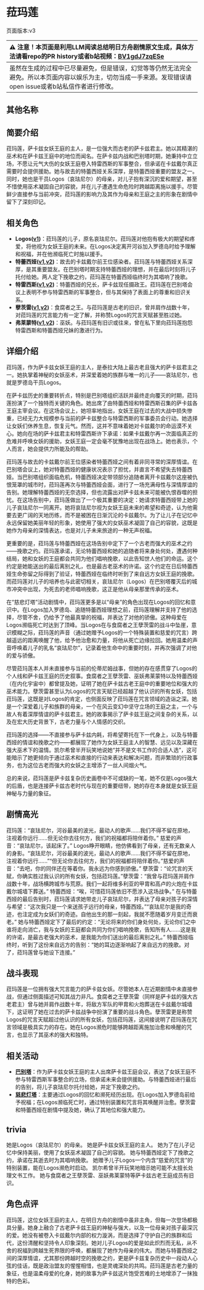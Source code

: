 # 菈玛莲
页面版本:v3
 

| :warning: 注意！本页面是利用LLM阅读总结明日方舟剧情原文生成，具体方法请看repo的PR history或者b站视频：[BV1gdJ7zqESe](https://www.bilibili.com/video/BV1gdJ7zqESe/)         |
|:----------------------------|
| 虽然在生成的过程中已尽量避免，但是错误，幻觉等等仍然无法完全避免。所以本页面内容以娱乐为主，切勿当成一手来源。发现错误请open issue或者b站私信作者进行修改。|



## 其他名称

## 简要介绍
菈玛莲，萨卡兹女妖王庭的主人，是一位强大而古老的萨卡兹君主。她以其精湛的巫术和在萨卡兹王庭中的地位而闻名。在萨卡兹内战和巴别塔时期，她秉持中立立场，不愿让元气大伤的女妖王庭卷入特雷西斯的军事整合，但承诺在卡兹戴尔真正需要时会提供援助。她与故去的特蕾西娅关系深厚，是特蕾西娅重要的盟友之一。同时，她也是干员Logos（哀珐尼尔）的母亲，对儿子抱有深沉的爱和期望，甚至不惜使用巫术凝固自己的容貌，并在儿子遭遇生命危险时跨越距离施以援手。尽管鲜少直接参与当前冲突，菈玛莲的影响力及其作为母亲和王庭之主的形象在剧情中留下了深刻印记。
## 相关角色
-   **Logos([v1](../chars/extended_char_Logos.md))**：菈玛莲的儿子，原名哀珐尼尔。菈玛莲对他抱有极大的期望和疼爱，将他视为女妖王庭的未来。在Logos决定离开河谷加入罗德岛时给予理解和祝福，并在他濒临死亡时施以援手。
-   **特蕾西娅([v1](../chars/extended_char_te_lei_xi_ya.md),[v2](extended_char_te_lei_xi_ya.md))**：故去的卡兹戴尔前王位感染者。菈玛莲与特蕾西娅关系深厚，是其重要盟友。在巴别塔时期支持特蕾西娅的理想，并在最后时刻将儿子托付给她。两人定下挽歌之约，菈玛莲在特蕾西娅临终时为其唱响了挽歌。
-   **特雷西斯([v1](../chars/extended_char_te_lei_xi_si.md),[v2](extended_char_te_lei_xi_si.md))**：特蕾西娅的兄长，萨卡兹现任摄政王。菈玛莲在巴别塔会议上表明不参与特雷西斯的军事整合，但与其保持了表面上的尊重和旧识关系。
-   **孽茨雷([v1](../chars/extended_char_nie_ci_lei.md),[v2](extended_char_nie_ci_lei.md))**：食腐者之王。与菈玛莲是古老的旧识，曾并肩作战数十年，对菈玛莲的咒言能力有一定了解，并称赞Logos的咒言天赋甚至胜过她。
-   **弗莱蒙特([v1](../chars/extended_char_fu_lai_meng_te.md),[v2](extended_char_fu_lai_meng_te.md))**：巫妖。与菈玛莲有旧识或往来，曾在私下里向菈玛莲抱怨特雷西斯和特蕾西娅兄妹的激进行为。
## 详细介绍
菈玛莲，作为萨卡兹女妖王庭的主人，是泰拉大陆上最古老且强大的萨卡兹君主之一。她执掌着神秘的女妖巫术，并深爱着她的族群与唯一的儿子——哀珐尼尔，也就是罗德岛干员Logos。

在萨卡兹历史的重要转折点，特别是巴别塔组织活跃并最终走向覆灭的时期，菈玛莲扮演了一个独特而关键的角色。她出席了由特蕾西娅和特雷西斯召集的萨卡兹各王庭主宰会议。在这场会议上，她坦率地指出，女妖王庭在过去的大战中损失惨重，已经无力大规模参与当前的萨卡兹整合与特雷西斯的军事委员会行动。她选择让女妖们休养生息，恢复元气。然而，这并不意味着她对卡兹戴尔的命运漠不关心。她向在场的萨卡兹君主和特雷西斯许下承诺：如果卡兹戴尔再一次面临真正的危难并呼唤女妖的援助，女妖王庭一定会毫不犹豫地出现在战场上。她也表示，个人而言，她会提供力所能及的帮助。

菈玛莲与故去的卡兹戴尔前王位感染者特蕾西娅之间有着非同寻常的深厚情谊。在巴别塔会议上，她对特蕾西娅的健康状况表示了担忧，并直言不希望失去特蕾西娅。当巴别塔组织面临危机，特蕾西娅决定带领部分追随者离开卡兹戴尔这座被仇恨笼罩的城市时，菈玛莲再次与特蕾西娅会面，进行了一场充满母性与深情厚谊的告别。她理解特蕾西娅的无奈选择，但也流露出对萨卡兹未来可能被仇恨吞噬的担忧。在这场告别中，菈玛莲做出了一个极其重要的决定：她请求特蕾西娅带上她的儿子哀珐尼尔一同离开。她将哀珐尼尔视为女妖王庭未来的希望和奇迹，认为他需要去更广阔的天地历练，而不是被困在日渐沉沦的卡兹戴尔。为了让儿子在记忆中永远保留她美丽年轻的形象，她使用了强大的女妖巫术凝固了自己的容貌，这既是她作为母亲的深情表达，也是对儿子未来旅途的一种无声祝福。

更重要的是，菈玛莲与特蕾西娅在这场告别中定下了一个古老而强大的巫术之约——挽歌之约。菈玛莲承诺，无论特蕾西娅和她的追随者将来身处何处，遭遇何种结局，她和女妖的王庭都会共同为他们唱响挽歌，以此告知世人他们的命运。这个约定是她能送出的最后离别之礼，也是最古老巫术的许诺。这个约定在日后特蕾西娅生命弥留之际得到了验证，特蕾西娅在临终时听到了来自远方女妖王庭的挽歌。而菈玛莲对儿子的培养也与此密切相关，哀珐尼尔（Logos）在巴别塔覆灭后的城市冲突中出现，为死去的老师唱响挽歌，这正是他从母亲那里传承的巫术。

在“慈悲灯塔”活动剧情中，菈玛莲更多是以“母亲”的角色出现在Logos的回忆和意识中。在Logos加入罗德岛、追随特蕾西娅理想之前，菈玛莲理解并支持了他的选择，尽管不舍，仍给予了他最真挚的祝福，并表达了对他的骄傲。这种母爱在Logos濒临死亡时达到了顶峰。当Logos在与食腐者之王孽茨雷的战斗中坠崖，意识模糊之际，菈玛莲的声音（通过她赠予Logos的一个特殊装置和慈爱的咒言）跨越遥远的距离唤醒了他，给予他治愈和力量，将他从死亡边缘拉回。她用温柔的声音呼唤着儿子的乳名“哀珐尼尔”，记录着他生命中的重要时刻，并再次强调了对他的爱与骄傲。

尽管菈玛莲本人并未直接参与当前的伦蒂尼姆战事，但她的存在感贯穿了Logos的个人线和萨卡兹王庭的历史叙事。食腐者之王孽茨雷、巫妖弗莱蒙特以及特蕾西娅（在内化宇宙中）都曾提及她，证明了她在萨卡兹古老王庭中的重要地位和强大的巫术能力。孽茨雷甚至认为Logos的咒言天赋已经超越了他认识的所有女妖，包括菈玛莲，这既是对Logos的肯定，也侧面反映了菈玛莲在咒言领域的造诣之深。她是一个深爱着儿子和族群的母亲，一个在风云变幻中坚守立场的王庭之主，一个与故人有着深厚情谊的萨卡兹君主。她的故事揭示了萨卡兹王庭之间复杂的关系，以及在宏大历史背景下，古老力量与个人情感的交织。

菈玛莲的选择——不直接参与萨卡兹内耗，将希望寄托在下一代身上，以及与特蕾西娅的情谊和挽歌之约——都展现了她作为女妖王庭主人的智慧、远见以及深藏在强大巫术下的温情。凯尔希曾半开玩笑地说她“并不是文书工作的合适人选”，这可能暗示了她更倾向于通过巫术和直接的行动来表达和解决问题，而非繁琐的行政事务，也为这位古老而强大的女妖之主增添了一丝人间烟火气。

总的来说，菈玛莲是萨卡兹复杂历史画卷中不可或缺的一笔，她不仅是Logos强大的后盾，也是连接萨卡兹古老时代与现在的重要纽带，她的存在本身就是女妖王庭神秘与力量的象征。
## 剧情高光
菈玛莲：“哀珐尼尔，河谷最美的波光，最动人的歌声......我们不得不留在原地，注视着你远行......但无论你去往何方，我们的祝福都将陪伴着你。”
慈爱的声音：“哀珐尼尔，该起床了。” Logos睁开眼睛，他仿佛看到了母亲，还有无数亲人的身影。“哀珐尼尔，河谷最美的波光，最动人的歌声......我们不得不留在原地，注视着你远行......”“但无论你去往何方，我们的祝福都将陪伴着你。”慈爱的声音：“去吧，你的同伴还在等着你。我永远为你感到骄傲。”
孽茨雷：“论咒言的天赋，你确实胜过我认识的所有女妖，包括菈玛莲。”孽茨雷：“我曾与菈玛莲并肩作战数十年，战场横跨城市与荒原。我们一起将维多利亚的甲胄和高卢的火炮在卡兹戴尔城墙下葬送。”
特蕾西娅：“唉，可惜菈玛莲依旧不愿涉入这场战争。”
在与特蕾西娅的最后告别时，菈玛莲请求她带走儿子哀珐尼尔，并表达了母亲对孩子的深情与希望：“这次我只是一个来送孩子远行的母亲，特蕾西娅。”“哀珐尼尔是我的奇迹，也注定成为女妖们的奇迹。自他出生的那一刻起，我就不愿随着岁月变迁而衰老。”
她与特蕾西娅定下了最后的约定：“无论将来的你们身处何处，无论你们之中谁将走向消亡，我与女妖的王庭都会共同为你们唱响挽歌，告知所有人......这是我的许诺，是最古老强大的巫术，是我能为你们送出的最后离别之礼。”
特蕾西娅临终时，听到了这份来自远方的告别：“她的耳边逐渐响起了来自远方的挽歌。对了，菈玛莲曾与她设下连接。”
## 战斗表现
菈玛莲是一位拥有强大咒言能力的萨卡兹女妖。尽管她本人在近期剧情中未直接参战，但通过侧面描述可知其战力非凡。食腐者之王孽茨雷（同样是萨卡兹的强大古老君主）曾与她并肩作战数十年，将敌方军队的甲胄和火炮葬送在卡兹戴尔城墙下，这证明了她在过去的萨卡兹战争中扮演了重要的战斗角色。孽茨雷更是称赞Logos的咒言天赋超过他认识的所有女妖，包括菈玛莲，这间接说明了菈玛莲在咒言领域是极具实力的存在。她在Logos濒危时能够跨越距离施加治愈和唤醒的咒言，也显示了其巫术的强大和独特。
## 相关活动
-   **[巴别塔](../stories/act33side.md)**：作为萨卡兹女妖王庭的主人出席萨卡兹王庭会议，表达了女妖王庭不参与特雷西斯军事整合的立场，但承诺未来会提供援助。与特蕾西娅进行最后的告别，将儿子哀珐尼尔托付给她，并定下挽歌之约。
-   **[慈悲灯塔](../stories/main_14.md)**：主要通过Logos的回忆和濒死经历出现。在Logos加入罗德岛前给予祝福；在Logos濒临死亡时，通过特别装置和咒言将其唤醒并治愈。孽茨雷和特蕾西娅在剧情中提及她，确认了其地位和强大能力。
## trivia
她是Logos（哀珐尼尔）的母亲。
她是萨卡兹女妖王庭的主人。
她为了在儿子记忆中保持美丽，使用了女妖巫术凝固了自己的容貌。
她与特蕾西娅定下了挽歌之约，承诺在其逝去时为其唱响挽歌。
她赠予儿子Logos一个内含“慈爱的咒言”的特别装置，能在Logos濒危时启动。
凯尔希曾半开玩笑地暗示她可能不太擅长处理文书工作。
她与食腐者之王孽茨雷、巫妖弗莱蒙特等萨卡兹古老王庭成员有旧识。
## 角色点评
菈玛莲，这位女妖王庭的主人，在明日方舟的剧情中虽非主角，但每一次登场都极具分量。她身上融合了古老萨卡兹王庭的神秘与强大，以及一位母亲对孩子最深沉的爱。她没有被卷入卡兹戴尔内部的权力漩涡，而是选择了守护自己的族群和后代，这份清醒和坚持令人印象深刻。她对儿子Logos的爱是如此炽烈而无私，从不舍的祝福到跨越生死界限的呼唤，都展现了她作为母亲的伟大。而她与特蕾西娅之间的深厚情谊，尤其那份跨越时空的挽歌之约，更是萨卡兹复杂历史中一段动人心弦的佳话，既是政治盟友的惺惺相惜，也是灵魂深处的共鸣。菈玛莲是古老力量的象征，也是温柔母爱的化身，她的故事为萨卡兹这片饱受苦难的土地增添了一抹独特的色彩。